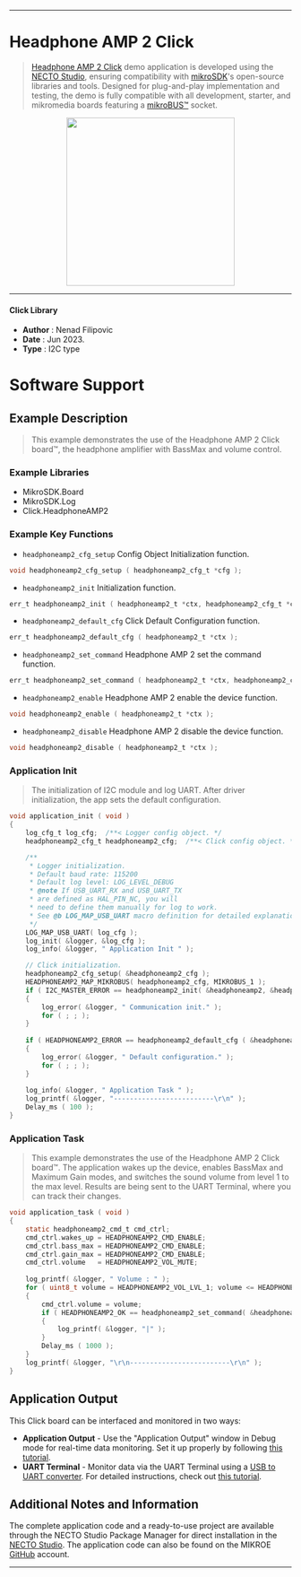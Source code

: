 
---
# Headphone AMP 2 Click

> [Headphone AMP 2 Click](https://www.mikroe.com/?pid_product=MIKROE-5577) demo application is developed using
the [NECTO Studio](https://www.mikroe.com/necto), ensuring compatibility with [mikroSDK](https://www.mikroe.com/mikrosdk)'s
open-source libraries and tools. Designed for plug-and-play implementation and testing, the demo is fully compatible with
all development, starter, and mikromedia boards featuring a [mikroBUS&trade;](https://www.mikroe.com/mikrobus) socket.

<p align="center">
  <img src="https://www.mikroe.com/?pid_product=MIKROE-5577&image=1" height=300px>
</p>

---

#### Click Library

- **Author**        : Nenad Filipovic
- **Date**          : Jun 2023.
- **Type**          : I2C type

# Software Support

## Example Description

> This example demonstrates the use of the Headphone AMP 2 Click board&trade;, 
> the headphone amplifier with BassMax and volume control.

### Example Libraries

- MikroSDK.Board
- MikroSDK.Log
- Click.HeadphoneAMP2

### Example Key Functions

- `headphoneamp2_cfg_setup` Config Object Initialization function.
```c
void headphoneamp2_cfg_setup ( headphoneamp2_cfg_t *cfg );
```

- `headphoneamp2_init` Initialization function.
```c
err_t headphoneamp2_init ( headphoneamp2_t *ctx, headphoneamp2_cfg_t *cfg );
```

- `headphoneamp2_default_cfg` Click Default Configuration function.
```c
err_t headphoneamp2_default_cfg ( headphoneamp2_t *ctx );
```

- `headphoneamp2_set_command` Headphone AMP 2 set the command function.
```c
err_t headphoneamp2_set_command ( headphoneamp2_t *ctx, headphoneamp2_cmd_t cmd_ctrl );
```

- `headphoneamp2_enable` Headphone AMP 2 enable the device function.
```c
void headphoneamp2_enable ( headphoneamp2_t *ctx );
```

- `headphoneamp2_disable` Headphone AMP 2 disable the device function.
```c
void headphoneamp2_disable ( headphoneamp2_t *ctx );
```

### Application Init

> The initialization of I2C module and log UART.
> After driver initialization, the app sets the default configuration.

```c
void application_init ( void ) 
{
    log_cfg_t log_cfg;  /**< Logger config object. */
    headphoneamp2_cfg_t headphoneamp2_cfg;  /**< Click config object. */

    /** 
     * Logger initialization.
     * Default baud rate: 115200
     * Default log level: LOG_LEVEL_DEBUG
     * @note If USB_UART_RX and USB_UART_TX 
     * are defined as HAL_PIN_NC, you will 
     * need to define them manually for log to work. 
     * See @b LOG_MAP_USB_UART macro definition for detailed explanation.
     */
    LOG_MAP_USB_UART( log_cfg );
    log_init( &logger, &log_cfg );
    log_info( &logger, " Application Init " );

    // Click initialization.
    headphoneamp2_cfg_setup( &headphoneamp2_cfg );
    HEADPHONEAMP2_MAP_MIKROBUS( headphoneamp2_cfg, MIKROBUS_1 );
    if ( I2C_MASTER_ERROR == headphoneamp2_init( &headphoneamp2, &headphoneamp2_cfg ) ) 
    {
        log_error( &logger, " Communication init." );
        for ( ; ; );
    }
    
    if ( HEADPHONEAMP2_ERROR == headphoneamp2_default_cfg ( &headphoneamp2 ) )
    {
        log_error( &logger, " Default configuration." );
        for ( ; ; );
    }
    
    log_info( &logger, " Application Task " );
    log_printf( &logger, "-------------------------\r\n" );
    Delay_ms ( 100 );
}
```

### Application Task

> This example demonstrates the use of the Headphone AMP 2 Click board&trade;.
> The application wakes up the device, enables BassMax and Maximum Gain modes, 
> and switches the sound volume from level 1 to the max level.
> Results are being sent to the UART Terminal, where you can track their changes.

```c
void application_task ( void ) 
{
    static headphoneamp2_cmd_t cmd_ctrl;
    cmd_ctrl.wakes_up = HEADPHONEAMP2_CMD_ENABLE;
    cmd_ctrl.bass_max = HEADPHONEAMP2_CMD_ENABLE;
    cmd_ctrl.gain_max = HEADPHONEAMP2_CMD_ENABLE;
    cmd_ctrl.volume   = HEADPHONEAMP2_VOL_MUTE;
    
    log_printf( &logger, " Volume : " );
    for ( uint8_t volume = HEADPHONEAMP2_VOL_LVL_1; volume <= HEADPHONEAMP2_VOL_LVL_MAX; volume++ )
    {
        cmd_ctrl.volume = volume;
        if ( HEADPHONEAMP2_OK == headphoneamp2_set_command( &headphoneamp2, cmd_ctrl ) )
        {
            log_printf( &logger, "|" );
        }
        Delay_ms ( 1000 );
    }
    log_printf( &logger, "\r\n-------------------------\r\n" );
}
```

## Application Output

This Click board can be interfaced and monitored in two ways:
- **Application Output** - Use the "Application Output" window in Debug mode for real-time data monitoring.
Set it up properly by following [this tutorial](https://www.youtube.com/watch?v=ta5yyk1Woy4).
- **UART Terminal** - Monitor data via the UART Terminal using
a [USB to UART converter](https://www.mikroe.com/click/interface/usb?interface*=uart,uart). For detailed instructions,
check out [this tutorial](https://help.mikroe.com/necto/v2/Getting%20Started/Tools/UARTTerminalTool).

## Additional Notes and Information

The complete application code and a ready-to-use project are available through the NECTO Studio Package Manager for 
direct installation in the [NECTO Studio](https://www.mikroe.com/necto). The application code can also be found on
the MIKROE [GitHub](https://github.com/MikroElektronika/mikrosdk_click_v2) account.

---
